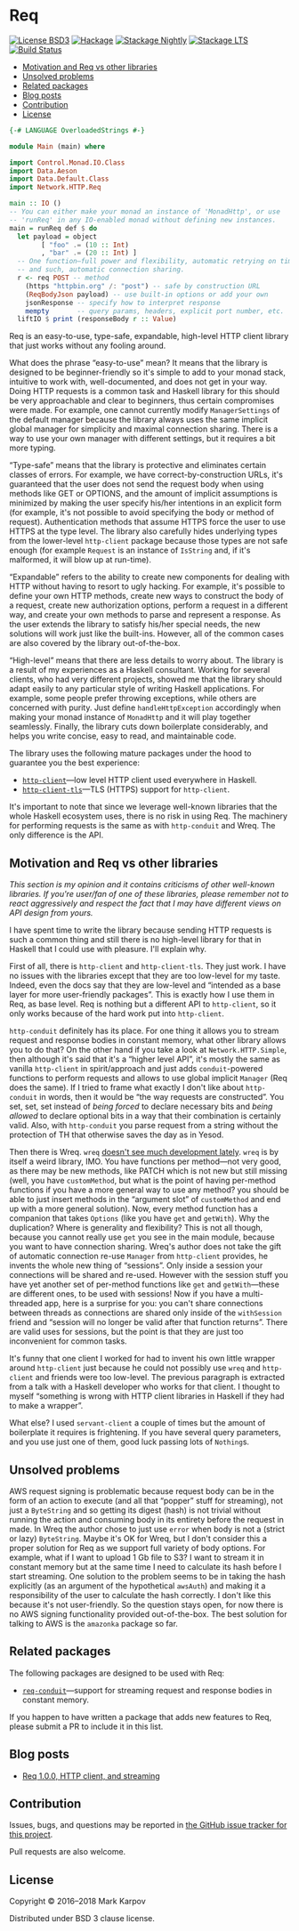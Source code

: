 # Req

[![License BSD3](https://img.shields.io/badge/license-BSD3-brightgreen.svg)](http://opensource.org/licenses/BSD-3-Clause)
[![Hackage](https://img.shields.io/hackage/v/req.svg?style=flat)](https://hackage.haskell.org/package/req)
[![Stackage Nightly](http://stackage.org/package/req/badge/nightly)](http://stackage.org/nightly/package/req)
[![Stackage LTS](http://stackage.org/package/req/badge/lts)](http://stackage.org/lts/package/req)
[![Build Status](https://travis-ci.org/mrkkrp/req.svg?branch=master)](https://travis-ci.org/mrkkrp/req)

* [Motivation and Req vs other libraries](#motivation-and-req-vs-other-libraries)
* [Unsolved problems](#unsolved-problems)
* [Related packages](#related-packages)
* [Blog posts](#blog-posts)
* [Contribution](#contribution)
* [License](#license)

```haskell
{-# LANGUAGE OverloadedStrings #-}

module Main (main) where

import Control.Monad.IO.Class
import Data.Aeson
import Data.Default.Class
import Network.HTTP.Req

main :: IO ()
-- You can either make your monad an instance of 'MonadHttp', or use
-- 'runReq' in any IO-enabled monad without defining new instances.
main = runReq def $ do
  let payload = object
        [ "foo" .= (10 :: Int)
        , "bar" .= (20 :: Int) ]
  -- One function—full power and flexibility, automatic retrying on timeouts
  -- and such, automatic connection sharing.
  r <- req POST -- method
    (https "httpbin.org" /: "post") -- safe by construction URL
    (ReqBodyJson payload) -- use built-in options or add your own
    jsonResponse -- specify how to interpret response
    mempty       -- query params, headers, explicit port number, etc.
  liftIO $ print (responseBody r :: Value)
```

Req is an easy-to-use, type-safe, expandable, high-level HTTP client library
that just works without any fooling around.

What does the phrase “easy-to-use” mean? It means that the library is
designed to be beginner-friendly so it's simple to add to your monad stack,
intuitive to work with, well-documented, and does not get in your way. Doing
HTTP requests is a common task and Haskell library for this should be very
approachable and clear to beginners, thus certain compromises were made. For
example, one cannot currently modify `ManagerSettings` of the default
manager because the library always uses the same implicit global manager for
simplicity and maximal connection sharing. There is a way to use your own
manager with different settings, but it requires a bit more typing.

“Type-safe” means that the library is protective and eliminates certain
classes of errors. For example, we have correct-by-construction URLs, it's
guaranteed that the user does not send the request body when using methods
like GET or OPTIONS, and the amount of implicit assumptions is minimized by
making the user specify his/her intentions in an explicit form (for example,
it's not possible to avoid specifying the body or method of request).
Authentication methods that assume HTTPS force the user to use HTTPS at the
type level. The library also carefully hides underlying types from the
lower-level `http-client` package because those types are not safe enough
(for example `Request` is an instance of `IsString` and, if it's malformed,
it will blow up at run-time).

“Expandable” refers to the ability to create new components for dealing with
HTTP without having to resort to ugly hacking. For example, it's possible to
define your own HTTP methods, create new ways to construct the body of a
request, create new authorization options, perform a request in a different
way, and create your own methods to parse and represent a response. As the
user extends the library to satisfy his/her special needs, the new solutions
will work just like the built-ins. However, all of the common cases are also
covered by the library out-of-the-box.

“High-level” means that there are less details to worry about. The library
is a result of my experiences as a Haskell consultant. Working for several
clients, who had very different projects, showed me that the library should
adapt easily to any particular style of writing Haskell applications. For
example, some people prefer throwing exceptions, while others are concerned
with purity. Just define `handleHttpException` accordingly when making your
monad instance of `MonadHttp` and it will play together seamlessly. Finally,
the library cuts down boilerplate considerably, and helps you write concise,
easy to read, and maintainable code.

The library uses the following mature packages under the hood to guarantee
you the best experience:

* [`http-client`](https://hackage.haskell.org/package/http-client)—low level
  HTTP client used everywhere in Haskell.
* [`http-client-tls`](https://hackage.haskell.org/package/http-client-tls)—TLS
  (HTTPS) support for `http-client`.

It's important to note that since we leverage well-known libraries that the
whole Haskell ecosystem uses, there is no risk in using Req. The machinery
for performing requests is the same as with `http-conduit` and Wreq. The
only difference is the API.

## Motivation and Req vs other libraries

*This section is my opinion and it contains criticisms of other well-known
libraries. If you're user/fan of one of these libraries, please remember not
to react aggressively and respect the fact that I may have different views
on API design from yours.*

I have spent time to write the library because sending HTTP requests is such
a common thing and still there is no high-level library for that in Haskell
that I could use with pleasure. I'll explain why.

First of all, there is `http-client` and `http-client-tls`. They just work.
I have no issues with the libraries except that they are too low-level for
my taste. Indeed, even the docs say that they are low-level and “intended as
a base layer for more user-friendly packages”. This is exactly how I use
them in Req, as base level. Req is nothing but a different API to
`http-client`, so it only works because of the hard work put into
`http-client`.

`http-conduit` definitely has its place. For one thing it allows you to
stream request and response bodies in constant memory, what other library
allows you to do that? On the other hand if you take a look at
`Network.HTTP.Simple`, then although it's said that it's a “higher level
API”, it's mostly the same as vanilla `http-client` in spirit/approach and
just adds `conduit`-powered functions to perform requests and allows to use
global implicit `Manager` (Req does the same). If I tried to frame what
exactly I don't like about `http-conduit` in words, then it would be “the
way requests are constructed”. You set, set, set instead of *being forced*
to declare necessary bits and *being allowed* to declare optional bits in a
way that their combination is certainly valid. Also, with `http-conduit` you
parse request from a string without the protection of TH that otherwise
saves the day as in Yesod.

Then there is Wreq. `wreq` [doesn't see much development
lately](https://github.com/bos/wreq/issues/93). `wreq` is by itself a weird
library, IMO. You have functions per method—not very good, as there may be
new methods, like PATCH which is not new but still missing (well, you have
`customMethod`, but what is the point of having per-method functions if you
have a more general way to use any method? you should be able to just insert
methods in the “argument slot” of `customMethod` and end up with a more
general solution). Now, every method function has a companion that takes
`Options` (like you have `get` and `getWith`). Why the duplication? Where is
generality and flexibility? This is not all though, because you cannot
really use `get` you see in the main module, because you want to have
connection sharing. Wreq's author does not take the gift of automatic
connection re-use `Manager` from `http-client` provides, he invents the
whole new thing of “sessions”. Only inside a session your connections will
be shared and re-used. However with the session stuff you have yet another
set of per-method functions like `get` and `getWith`—these are different
ones, to be used with sessions! Now if you have a multi-threaded app, here
is a surprise for you: you can't share connections between threads as
connections are shared only inside of the `withSession` friend and “session
will no longer be valid after that function returns”. There are valid uses
for sessions, but the point is that they are just too inconvenient for
common tasks.

It's funny that one client I worked for had to invent his own little wrapper
around `http-client` just because he could not possibly use `wreq` and
`http-client` and friends were too low-level. The previous paragraph is
extracted from a talk with a Haskell developer who works for that client. I
thought to myself “something is wrong with HTTP client libraries in Haskell
if they had to make a wrapper”.

What else? I used `servant-client` a couple of times but the amount of
boilerplate it requires is frightening. If you have several query
parameters, and you use just one of them, good luck passing lots of
`Nothing`s.

## Unsolved problems

AWS request signing is problematic because request body can be in the form
of an action to execute (and all that “popper” stuff for streaming), not
just a `ByteString` and so getting its digest (hash) is not trivial without
running the action and consuming body in its entirety before the request in
made. In Wreq the author chose to just use `error` when body is not a
(strict or lazy) `ByteString`. Maybe it's OK for Wreq, but I don't consider
this a proper solution for Req as we support full variety of body options.
For example, what if I want to upload 1 Gb file to S3? I want to stream it
in constant memory but at the same time I need to calculate its hash before
I start streaming. One solution to the problem seems to be in taking the
hash explicitly (as an argument of the hypothetical `awsAuth`) and making it
a responsibility of the user to calculate the hash correctly. I don't like
this because it's not user-friendly. So the question stays open, for now
there is no AWS signing functionality provided out-of-the-box. The best
solution for talking to AWS is the `amazonka` package so far.

## Related packages

The following packages are designed to be used with Req:

* [`req-conduit`](https://hackage.haskell.org/package/req-conduit)—support
  for streaming request and response bodies in constant memory.

If you happen to have written a package that adds new features to Req,
please submit a PR to include it in this list.

## Blog posts

* [Req 1.0.0, HTTP client, and streaming](https://markkarpov.com/post/req-1.0.0-http-client-and-streaming.html)

## Contribution

Issues, bugs, and questions may be reported in [the GitHub issue tracker for
this project](https://github.com/mrkkrp/req/issues).

Pull requests are also welcome.

## License

Copyright © 2016–2018 Mark Karpov

Distributed under BSD 3 clause license.
